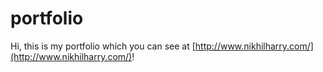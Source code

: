 # portfolio

Hi, this is my portfolio which you can see at [http://www.nikhilharry.com/](http://www.nikhilharry.com/)!
